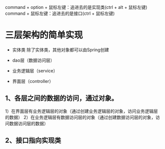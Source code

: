 command + option + 鼠标左键：追进去的是实现类(ctrl + alt + 鼠标左键)
command + 鼠标左键：追进去的是接口(ctrl + 鼠标左键)

# 三层架构的简单实现
* 实体类
  除了实体类，其他对象都可以由Spring创建
* dao层（数据访问层）
  
* 业务逻辑层（service）
  
* 界面层（controller）

## 1、各层之间的数据的访问，通过对象。
  1）在界面层有业务逻辑层的对象（通过创建业务逻辑层的对象，访问业务逻辑层的数据）
  2）在业务逻辑层有数据访问层的对象（通过创建数据访问层的对象，访问数据访问层的数据）
## 2、接口指向实现类